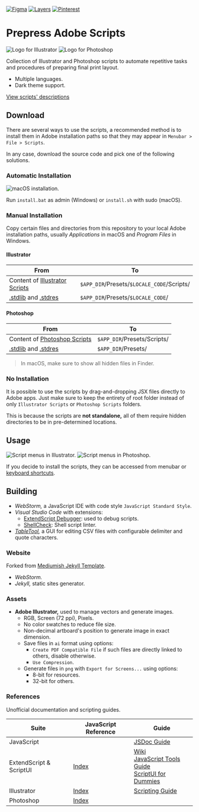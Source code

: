 [![Figma](https://img.shields.io/badge/design-figma-f24e1e)](https://www.figma.com/community/file/1504878192282932029/)
[![Layers](https://img.shields.io/badge/showcase-layers-000)](https://layers.to/layers/cmape3icl0008l70b57p7vwr8/)
[![Pinterest](https://img.shields.io/badge/pin-pinterest-bd081c)](https://www.pinterest.com/pin/1107322627133955308/)

# Prepress Adobe Scripts

![](https://github.com/hanggrian/prepress-adobe-scripts/raw/assets/logo_ai.png "Logo for Illustrator")
![](https://github.com/hanggrian/prepress-adobe-scripts/raw/assets/logo_psd.png "Logo for Photoshop")

Collection of Illustrator and Photoshop scripts to automate repetitive tasks and
procedures of preparing final print layout.

- Multiple languages.
- Dark theme support.

[View scripts' descriptions](http://hanggrian.com/prepress-adobe-scripts/)

## Download

There are several ways to use the scripts, a recommended method is to install
them in Adobe installation paths so that they may appear in
`Menubar > File > Scripts`.

In any case, download the source code and pick one of the following solutions.

### Automatic Installation

![macOS installation.](https://github.com/hanggrian/prepress-adobe-scripts/raw/assets/install.png)

Run `install.bat` as admin (Windows) or `install.sh` with sudo (macOS).

### Manual Installation

Copy certain files and directories from this repository to your local Adobe
installation paths, usually *Applications* in macOS and *Program Files* in
Windows.

#### Illustrator

From | To
--- | ---
Content of [Illustrator Scripts] | `$APP_DIR`/Presets/`$LOCALE_CODE`/Scripts/
[.stdlib] and [.stdres] | `$APP_DIR`/Presets/`$LOCALE_CODE`/

#### Photoshop

From | To
--- | ---
Content of [Photoshop Scripts] | `$APP_DIR`/Presets/Scripts/
[.stdlib] and [.stdres] | `$APP_DIR`/Presets/

> In macOS, make sure to show all hidden files in Finder.

### No Installation

It is possible to use the scripts by drag-and-dropping JSX files directly to
Adobe apps. Just make sure to keep the entirety of root folder instead of only
`Illustrator Scripts` or `Photoshop Scripts` folders.

This is because the scripts are **not standalone,** all of them require hidden
directories to be in pre-determined locations.

## Usage

![Script menus in Illustrator.](https://github.com/hanggrian/prepress-adobe-scripts/raw/assets/menu_ai.png)
![Script menus in Photoshop.](https://github.com/hanggrian/prepress-adobe-scripts/raw/assets/menu_psd.png)

If you decide to install the scripts, they can be accessed from menubar or
[keyboard shortcuts](Actions).

[.stdlib]: .stdlib
[.stdres]: .stdres
[Illustrator Scripts]: Illustrator%20Scripts
[Photoshop Scripts]: Photoshop%20Scripts

## Building

- *WebStorm,* a JavaScript IDE with code style `JavaScript Standard Style`.
- *Visual Studio Code* with extensions:
  - [ExtendScript Debugger](https://marketplace.visualstudio.com/items?itemName=Adobe.extendscript-debug):
    used to debug scripts.
  - [ShellCheck](https://www.shellcheck.net/): Shell script linter.
- *[TableTool](https://github.com/jakob/TableTool/),* a GUI for editing CSV
  files with configurable delimiter and quote characters.

### Website

Forked from [Mediumish Jekyll Template](https://github.com/wowthemesnet/mediumish-theme-jekyll/).

- *WebStorm.*
- *Jekyll,* static sites generator.

### Assets

- **Adobe Illustrator,** used to manage vectors and generate images.
  - RGB, Screen (72 ppi), Pixels.
  - No color swatches to reduce file size.
  - Non-decimal artboard's position to generate image in exact dimension.
  - Save files in `ai` format using options:
    - `Create PDF Compatible File` if such files are directly linked to others,
      disable otherwise.
    - `Use Compression`.
  - Generate files in `png` with `Export for Screens...` using options:
    - 8-bit for resources.
    - 32-bit for others.

### References

Unofficial documentation and scripting guides.

Suite | JavaScript Reference | Guide
--- | --- | ---
JavaScript | | [JSDoc Guide](https://jsdoc.app/)
ExtendScript & ScriptUI | [Index](https://documentation.help/CS3-ScriptUI/inxx.html) | [Wiki](https://github.com/ExtendScript/wiki/wiki/) <br> [JavaScript Tools Guide](https://extendscript.docsforadobe.dev/) <br> [ScriptUI for Dummies](https://www.daube.ch/docu/fm-documentation/ExtendScript/ScriptUI_for_Dummies-%5BPeterKahrel%5D.pdf)
Illustrator | [Index](https://documentation.help/Illustrator-CS6/inxx.html) | [Scripting Guide](https://ai-scripting.docsforadobe.dev/)
Photoshop | [Index](https://documentation.help/Photoshop-CS5/inxx.html)
